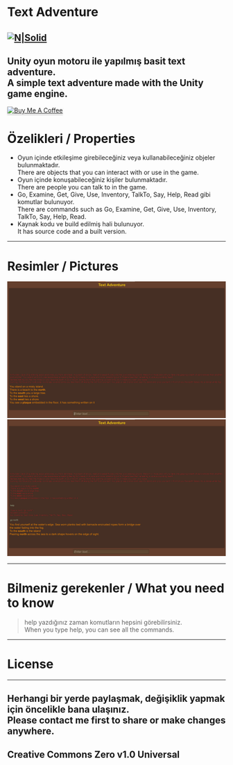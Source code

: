<h1 class="code-line" data-line-start=0 data-line-end=1 ><a id="Text_Adventure_0"></a>Text Adventure</h1>
<h2 class="code-line" data-line-start=2 data-line-end=4 ><a id="NSolidhttpsplaylhgoogleusercontentcom4ChxU_bzuJe8ix7IC7fYOq5xH3rtDjDMFogy4NsF6l8jNH9Q_G7zQUWoZtWvkliyww2247h1264rwhttpwwwartistscompanydigital_2"></a><a href="http://www.artistscompany.net"><img src="https://raw.githubusercontent.com/creosB/presentation/main/background.png" alt="N|Solid"></a></h2>
<h2 class="code-line" data-line-start=4 data-line-end=6 ><a id="Unity_oyun_motoru_ile_yaplm_basit_text_adventure_4"></a>Unity oyun motoru ile yapılmış basit text adventure.<br>A simple text adventure made with the Unity game engine.</h2>
<a href="https://www.buymeacoffee.com/creos" target="_blank"><img src="https://www.buymeacoffee.com/assets/img/custom_images/orange_img.png" alt="Buy Me A Coffee" style="height: 41px !important;width: 174px !important;box-shadow: 0px 3px 2px 0px rgba(190, 190, 190, 0.5) !important;-webkit-box-shadow: 0px 3px 2px 0px rgba(190, 190, 190, 0.5) !important;" ></a>
<h1 class="code-line" data-line-start=6 data-line-end=7 ><a id="zelikleri_6"></a>Özelikleri / Properties</h1>
<ul>
<li class="has-line-data" data-line-start="8" data-line-end="9">Oyun içinde etkileşime girebileceğiniz veya kullanabileceğiniz objeler bulunmaktadır.<br>
There are objects that you can interact with or use in the game.</li>
<li class="has-line-data" data-line-start="9" data-line-end="10">Oyun içinde konuşabileceğiniz kişiler bulunmaktadır.<br>
There are people you can talk to in the game.</li>
<li class="has-line-data" data-line-start="10" data-line-end="11">Go, Examine, Get, Give, Use, Inventory, TalkTo, Say, Help, Read gibi komutlar bulunuyor.<br>
There are commands such as Go, Examine, Get, Give, Use, Inventory, TalkTo, Say, Help, Read.</li>
<li class="has-line-data" data-line-start="11" data-line-end="12">Kaynak kodu ve build edilmiş hali bulunuyor.<br>
It has source code and a built version.</li> 
</ul>
<hr>
<h1 class="code-line" data-line-start=12 data-line-end=13 ><a id="Resimler_12"></a>Resimler / Pictures</h1>
<p class="has-line-data" data-line-start="13" data-line-end="15"><img src="https://raw.githubusercontent.com/creosB/TextAdventure/main/resim1.png" alt=""><br>
<img src="https://raw.githubusercontent.com/creosB/TextAdventure/main/resim2.png" alt=""></p>
<hr>
<h1 class="code-line" data-line-start=16 data-line-end=17 ><a id="Bilmeniz_gerekenler_16"></a>Bilmeniz gerekenler / What you need to know</h1>
<blockquote>
<p class="has-line-data" data-line-start="17" data-line-end="18">help yazdığınız zaman komutların hepsini görebilirsiniz.<br>
When you type help, you can see all the commands.</p>
</blockquote>
<hr>
<h1 class="code-line" data-line-start=19 data-line-end=20 ><a id="License_19"></a>License</h1>
<hr>
<h2 class="code-line" data-line-start=21 data-line-end=23 ><a id="Herhangi_bir_yerde_paylamak_deiiklik_yapmak_iin_ncelikle_bana_ulanz_21"></a>Herhangi bir yerde paylaşmak, değişiklik yapmak için öncelikle bana ulaşınız.<br>
Please contact me first to share or make changes anywhere.</h2>
<h2 class="code-line" data-line-start=23 data-line-end=25 ><a id="Creative_Commons_Zero_v10_Universal_23"></a>Creative Commons Zero v1.0 Universal</h2>
